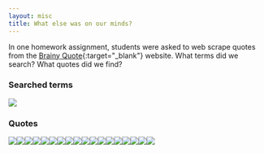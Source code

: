```yaml
---
layout: misc
title: What else was on our minds?
---
```


In one homework assignment, students were asked to web scrape quotes
from the [Brainy Quote](https://www.brainyquote.com/ "Brainy Quote"){:target="\_blank"} website. What terms did we search? What quotes did we find?

### Searched terms

![](other_files/figure-markdown_strict/unnamed-chunk-1-1.png)

### Quotes

![](other_files/figure-markdown_strict/unnamed-chunk-2-1.png)![](other_files/figure-markdown_strict/unnamed-chunk-2-2.png)![](other_files/figure-markdown_strict/unnamed-chunk-2-3.png)![](other_files/figure-markdown_strict/unnamed-chunk-2-4.png)![](other_files/figure-markdown_strict/unnamed-chunk-2-5.png)![](other_files/figure-markdown_strict/unnamed-chunk-2-6.png)![](other_files/figure-markdown_strict/unnamed-chunk-2-7.png)![](other_files/figure-markdown_strict/unnamed-chunk-2-8.png)![](other_files/figure-markdown_strict/unnamed-chunk-2-9.png)![](other_files/figure-markdown_strict/unnamed-chunk-2-10.png)![](other_files/figure-markdown_strict/unnamed-chunk-2-11.png)![](other_files/figure-markdown_strict/unnamed-chunk-2-12.png)![](other_files/figure-markdown_strict/unnamed-chunk-2-13.png)![](other_files/figure-markdown_strict/unnamed-chunk-2-14.png)![](other_files/figure-markdown_strict/unnamed-chunk-2-15.png)![](other_files/figure-markdown_strict/unnamed-chunk-2-16.png)![](other_files/figure-markdown_strict/unnamed-chunk-2-17.png)![](other_files/figure-markdown_strict/unnamed-chunk-2-18.png)
